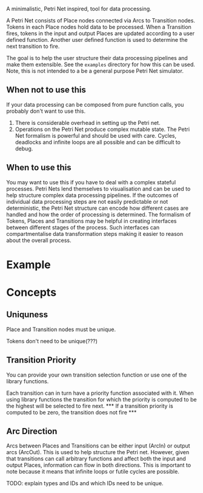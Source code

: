 A minimalistic, Petri Net inspired, tool for data processing.

A Petri Net consists of Place nodes connected via Arcs to Transition nodes.
Tokens in each Place nodes hold data to be processed.
When a Transition fires, tokens in the input and output Places are updated according to a user defined function.
Another user defined function is used to determine the next transition to fire.

The goal is to help the user structure their data processing pipelines and make them extensible.
See the `examples` directory for how this can be used.
Note, this is not intended to a be a general purpose Petri Net simulator.

## When not to use this
If your data processing can be composed from pure function calls, you probably don't want to use this.
1. There is considerable overhead in setting up the Petri net.
2. Operations on the Petri Net produce complex mutable state.
The Petri Net formalism is powerful and should be used with care. Cycles, deadlocks and infinite loops are all possible and can be difficult to debug.

## When to use this
You may want to use this if you have to deal with a complex stateful processes.
Petri Nets lend themselves to visualisation and can be used to help structure complex data processing pipelines.
If the outcomes of individual data processing steps are not easily predictable or not deterministic, the Petri Net structure can encode how different cases are handled and how the order of processing is determined.
The formalism of Tokens, Places and Transitions may be helpful in creating interfaces between different stages of the process.
Such interfaces can compartmentalise data transformation steps making it easier to reason about the overall process.


# Example


# Concepts

## Uniquness

Place and Transition nodes must be unique.

Tokens don't need to be unique(???)

## Transition Priority
You can provide your own transition selection function or use one of the library functions.

Each transition can in turn have a priority function associated with it. When using library functions the transition for which the priority is computed to be the highest will be selected to fire next.
*** If a transition priority is computed to be zero, the transition does not fire ***


## Arc Direction
Arcs between Places and Transitions can be either input (ArcIn) or output arcs (ArcOut). This is used to help structure the Petri net. However, given that transitions can call arbitrary functions and affect both the input and output Places, information can flow in both directions. This is important to note because it means that infinite loops or futile cycles are possible.

TODO: explain types and IDs and which IDs need to be unique.
